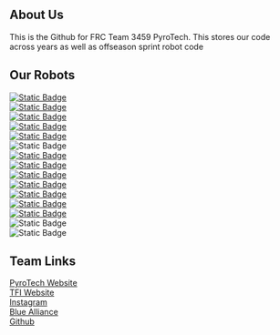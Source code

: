## About Us 
This is the Github for FRC Team 3459 PyroTech. This stores our code across years as well as offseason sprint robot code <br>


## Our Robots
[![Static Badge](https://img.shields.io/badge/2025-TrailBlazer-red?style=for-the-badge)](https://github.com/RingOfFireOrg/2025Robot) <br> 
[![Static Badge](https://img.shields.io/badge/2024-WildFire-red?style=for-the-badge)](https://github.com/RingOfFireOrg/2024Robot) <br> 
[![Static Badge](https://img.shields.io/badge/2023-FireFly-red?style=for-the-badge)](https://github.com/RingOfFireOrg/2023Robot) <br>
[![Static Badge](https://img.shields.io/badge/2022-Ember-red?style=for-the-badge)](https://github.com/RingOfFireOrg/Vulcan2022) <br>
[![Static Badge](https://img.shields.io/badge/2021-Hephaestus-red?style=for-the-badge)](https://github.com/RingOfFireOrg/2021-INFINITE-RECHARGE) <br>
![Static Badge](https://img.shields.io/badge/2020-Sunburn-gray?style=for-the-badge) <br>
[![Static Badge](https://img.shields.io/badge/2019-Solar_Flare-red?style=for-the-badge)](https://github.com/RingOfFireOrg/solarflare) <br>
[![Static Badge](https://img.shields.io/badge/2018-Fire_Flower-red?style=for-the-badge)](https://github.com/RingOfFireOrg/FRC_2018_Competition) <br>
[![Static Badge](https://img.shields.io/badge/2017-Hidenburg-red?style=for-the-badge)](https://github.com/RingOfFireOrg/FRC_2017_Competition) <br>
[![Static Badge](https://img.shields.io/badge/2016-Trogdor-red?style=for-the-badge)](https://github.com/RingOfFireOrg/frc2016competition) <br>
[![Static Badge](https://img.shields.io/badge/2015-Ash-red?style=for-the-badge)](https://github.com/RingOfFireOrg/PT2015_Robot) <br>
[![Static Badge](https://img.shields.io/badge/2014-Flint-red?style=for-the-badge)](https://github.com/RingOfFireOrg/spitfire) <br>
[![Static Badge](https://img.shields.io/badge/2013-Disco_Inferno-red?style=for-the-badge)](https://github.com/RingOfFireOrg/Mainbot2013) <br>
![Static Badge](https://img.shields.io/badge/2012-SpitFire-gray?style=for-the-badge) <br>
![Static Badge](https://img.shields.io/badge/2011-Phonix-gray?style=for-the-badge) <br>

## Team Links
[PyroTech Website](https://www.pyrotech3459.org/)<br>
[TFI Website](https://theforgeinitiative.org/) <br>
[Instagram](https://www.instagram.com/pyrotech3459/)<br>
[Blue Alliance](https://www.thebluealliance.com/team/3459)<br>
[Github](https://github.com/RingOfFireOrg)<br>


